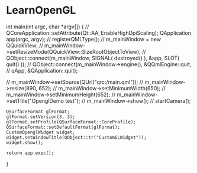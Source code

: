 # LearnOpenGL
int main(int argc, char *argv[])
{
//    QCoreApplication::setAttribute(Qt::AA_EnableHighDpiScaling);
    QApplication app(argc, argv);
//    registerQMLType();
//    m_mainWindow = new QQuickView;
//    m_mainWindow->setResizeMode(QQuickView::SizeRootObjectToView);
//    QObject::connect(m_mainWindow, SIGNAL( destroyed() ), &app, SLOT( quit() ));
//    QObject::connect(m_mainWindow->engine(), &QQmlEngine::quit,
//                     qApp, &QApplication::quit);

//    m_mainWindow->setSource(QUrl("qrc:/main.qml"));
//    m_mainWindow->resize(890, 652);
//    m_mainWindow->setMinimumWidth(650);
//    m_mainWindow->setMinimumHeight(652);
//    m_mainWindow->setTitle("OpenglDemo test");
//    m_mainWindow->show();
//    startCamera();

    QSurfaceFormat glFormat;
    glFormat.setVersion(3, 3);
    glFormat.setProfile(QSurfaceFormat::CoreProfile);
    QSurfaceFormat::setDefaultFormat(glFormat);
    CustomOpenglWidget widget;
    widget.setWindowTitle(QObject::tr("CustomGLWidget"));
    widget.show();

    return app.exec();
}
